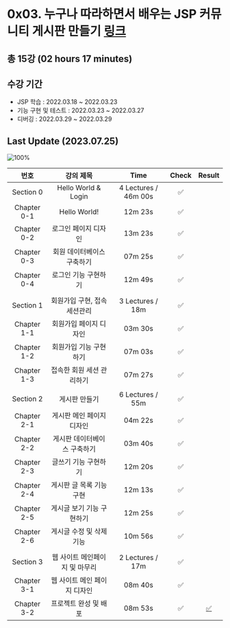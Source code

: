 # 0x03. 누구나 따라하면서 배우는 JSP 커뮤니티 게시판 만들기 [링크](https://www.inflearn.com/course/jsp-%EA%B2%8C%EC%8B%9C%ED%8C%90)

## 총 15강 (02 hours 17 minutes)

## 수강 기간 
- JSP 학습          : 2022.03.18 ~ 2022.03.23
- 기능 구현 및 테스트 : 2022.03.23 ~ 2022.03.27
- 디버깅            : 2022.03.29 ~ 2022.03.29

## Last Update (2023.07.25)    

![100%](https://progress-bar.dev/15/?scale=15&title=progress&width=500&color=babaca&suffix=/15)

| 번호 | 강의 제목 | Time | Check | Result |
| :--: | :--: | :--: | :--: | :--: |
| Section 0 | Hello World & Login | 4 Lectures / 46m 00s | ✅ |  |
| Chapter 0-1 | Hello World! | 12m 23s | ✅ | |
| Chapter 0-2 | 로그인 페이지 디자인 | 13m 23s | ✅ | |
| Chapter 0-3 | 회원 데이터베이스 구축하기 | 07m 25s | ✅ | | 
| Chapter 0-4 | 로그인 기능 구현하기 | 12m 49s | ✅ | | 
| | | | | |
| Section 1 | 회원가입 구현, 접속 세션관리 | 3 Lectures / 18m | ✅ | |
| Chapter 1-1 | 회원가입 페이지 디자인 | 03m 30s | ✅ | | 
| Chapter 1-2 | 회원가입 기능 구현하기 | 07m 03s | ✅ | |
| Chapter 1-3 | 접속한 회원 세션 관리하기 | 07m 27s | ✅ | | 
| | | | | |
| Section 2 | 게시판 만들기 | 6 Lectures / 55m | ✅ | |
| Chapter 2-1 | 게시판 메인 페이지 디자인 | 04m 22s | ✅ | | 
| Chapter 2-2 | 게시판 데이터베이스 구축하기 | 03m 40s | ✅ | |
| Chapter 2-3 | 글쓰기 기능 구현하기 | 12m 20s | ✅ | | 
| Chapter 2-4 | 게시판 글 목록 기능 구현 | 12m 13s | ✅ | | 
| Chapter 2-5 | 게시글 보기 기능 구현하기 | 12m 25s | ✅ | | 
| Chapter 2-6 | 게시글 수정 및 삭제 기능 | 10m 56s | ✅ | | 
| | | | | |
| Section 3 | 웹 사이트 메인페이지 및 마무리 | 2 Lectures / 17m | ✅ | |
| Chapter 3-1 | 웹 사이트 메인 페이지 디자인 | 08m 40s | ✅ | | 
| Chapter 3-2 | 프로젝트 완성 및 배포 | 08m 53s | ✅ | [✅](https://github.com/rylahs/JSP-Board) |
